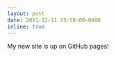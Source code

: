 ```yaml
---
layout: post
date: 2021-12-11 15:59:00-0400
inline: true
---
```


My new site is up on GitHub pages!
